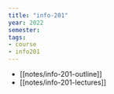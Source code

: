 ```yaml
---
title: "info-201"
year: 2022
semester: 
tags: 
- course 
- info201
---
```


- [[notes/info-201-outline]]
- [[notes/info-201-lectures]]

